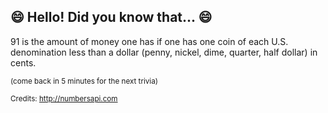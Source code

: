 ## 😄 Hello! Did you know that... 😄
91 is the amount of money one has if one has one coin of each U.S. denomination less than a dollar (penny, nickel, dime, quarter, half dollar) in cents.

<sup>(come back in 5 minutes for the next trivia)</sup>


<sup>Credits: http://numbersapi.com</sup>

